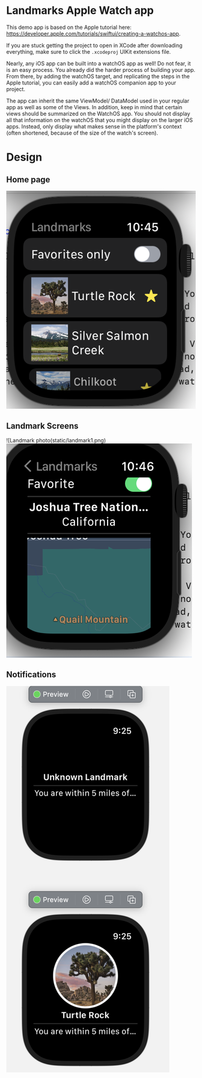 #  Landmarks Apple Watch app 
This demo app is based on the Apple tutorial here: https://developer.apple.com/tutorials/swiftui/creating-a-watchos-app.

If you are stuck getting the project to open in XCode after downloading everything, make sure to click
the `.xcodeproj` UIKit extensions file. 

Nearly, any iOS app can be built into a watchOS app as well! Do not fear, it is an easy process. You
already did the harder process of building your app. From there, by adding the watchOS target, and 
replicating the steps in the Apple tutorial, you can easily add a watchOS companion app to your project.

The app can inherit the same ViewModel/ DataModel used in your regular app as well as some of the Views.
In addition, keep in mind that certain views should be summarized on the WatchOS app. You should not
display all that information on the watchOS that you might display on the larger iOS apps. Instead, only
display what makes sense in the platform's context (often shortened, because of the size of the watch's 
screen).

# Design
## Home page
![Home page](static/home.png)

## Landmark Screens
![Landmark photo(static/landmark1.png)
![Home page](static/landmark2.png)

## Notifications
![Notifications screen](static/notifications.png)

